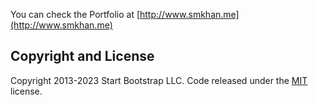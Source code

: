 You can check the Portfolio at [http://www.smkhan.me](http://www.smkhan.me)

## Copyright and License

Copyright 2013-2023 Start Bootstrap LLC. Code released under the [MIT](https://github.com/StartBootstrap/startbootstrap-resume/blob/master/LICENSE) license.
